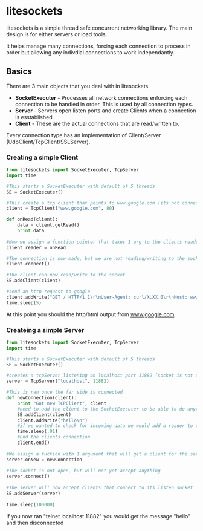 # litesockets
litesockets is a simple thread safe concurrent networking library.  The main design is for either servers or load tools.  

It helps manage many connections, forcing each connection to process in order but allowing any indivdial connections to work independantly.

## Basics
There are 3 main objects that you deal with in litesockets.

* **SocketExecuter** - Processes all network connections enforcing each connection to be handled in order.  This is used by all connection types.
* **Server** - Servers open listen ports and create Clients when a connection is esstablished.
* **Client** - These are the actual connections that are read/written to.

Every connection type has an implementation of Client/Server (UdpClient/TcpClient/SSLServer).
### Creating a simple Client

```python
from litesockets import SocketExecuter, TcpServer
import time

#This starts a SocketExecuter with default of 5 threads
SE = SocketExecuter()

#This create a tcp client that points to www.google.com (its not connected yet)
client = TcpClient("www.google.com", 80)

def onRead(client):
    data = client.getRead()
    print data
            
#Now we assign a function pointer that takes 1 arg to the clients reader
client.reader = onRead

#The connection is now made, but we are not reading/writing to the socket
client.connect()

#The client can now read/write to the socket
SE.addClient(client)

#send an http request to google
client.addWrite("GET / HTTP/1.1\r\nUser-Agent: curl/X.XX.0\r\nHost: www.google.com\r\nAccept: */*\r\n\r\n")
time.sleep(5)

```
        
At this point you should the http/html output from www.google.com.
        
### Createing a simple Server

```python
from litesockets import SocketExecuter, TcpServer
import time

#This starts a SocketExecuter with default of 5 threads
SE = SocketExecuter()

#creates a tcpServer listening on localhost port 11882 (socket is not open yet)
server = TcpServer("localhost", 11882)

#This is ran once the far side is connected
def newConnection(client):
    print "Got new TCPClient", client
    #need to add the client to the SocketExecuter to be able to do anythign with it
    SE.addClient(client)
    client.addWrite("hello\n")
    #if we wanted to check for incoming data we would add a reader to the client
    time.sleep(.01)
    #End the clients connection
    client.end()
        
#We assign a fuction with 1 argument that will get a client for the server
server.onNew = newConnection
        
#The socket is not open, but will not yet accept anything
server.connect()
        
#The server will now accept clients that connect to its listen socket
SE.addServer(server)
        
time.sleep(100000)
```
        
If you now ran "telnet localhost 11882" you would get the message "hello" and then disconnected






